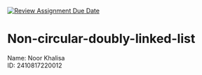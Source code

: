 [![Review Assignment Due Date](https://classroom.github.com/assets/deadline-readme-button-22041afd0340ce965d47ae6ef1cefeee28c7c493a6346c4f15d667ab976d596c.svg)](https://classroom.github.com/a/eJX1ATHr)
# Non-circular-doubly-linked-list

Name: Noor Khalisa     
ID: 2410817220012
